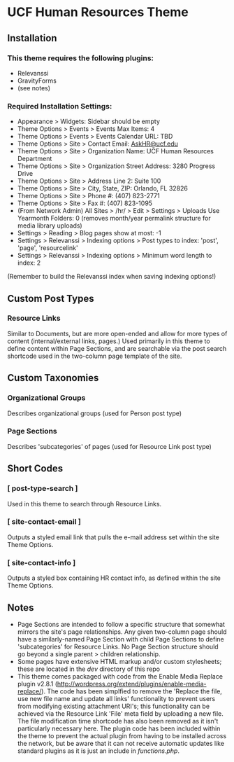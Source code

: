 # UCF Human Resources Theme

## Installation

### This theme requires the following plugins:
* Relevanssi
* GravityForms
* (see notes)

### Required Installation Settings:
* Appearance > Widgets: 							  Sidebar should be empty
* Theme Options > Events > Events Max Items:          4
* Theme Options > Events > Events Calendar URL:       TBD
* Theme Options > Site > Contact Email:               AskHR@ucf.edu
* Theme Options > Site > Organization Name:           UCF Human Resources Department
* Theme Options > Site > Organization Street Address: 3280 Progress Drive
* Theme Options > Site > Address Line 2:              Suite 100
* Theme Options > Site > City, State, ZIP:            Orlando, FL 32826
* Theme Options > Site > Phone #:                     (407) 823-2771
* Theme Options > Site > Fax #:                       (407) 823-1095
* (From Network Admin) All Sites > /hr/ > Edit > Settings > Uploads Use Yearmonth Folders: 0 (removes month/year permalink structure for media library uploads)
* Settings > Reading > Blog pages show at most: 	  -1
* Settings > Relevanssi > Indexing options > Post types to index: 'post', 'page', 'resourcelink'
* Settings > Relevanssi > Indexing options > Minimum word length to index: 2

(Remember to build the Relevanssi index when saving indexing options!)

## Custom Post Types

### Resource Links
Similar to Documents, but are more open-ended and allow for more types of content (internal/external links, pages.)  Used primarily in this theme to define content within Page Sections, and are searchable via the post search shortcode used in the two-column page template of the site.

## Custom Taxonomies

### Organizational Groups
Describes organizational groups (used for Person post type)

### Page Sections
Describes 'subcategories' of pages (used for Resource Link post type)

## Short Codes

### [ post-type-search ]
Used in this theme to search through Resource Links.

### [ site-contact-email ]
Outputs a styled email link that pulls the e-mail address set within the site Theme Options.

### [ site-contact-info ]
Outputs a styled box containing HR contact info, as defined within the site Theme Options.

## Notes

* Page Sections are intended to follow a specific structure that somewhat mirrors the site's page relationships.  Any given two-column page should have a similarly-named Page Section with child Page Sections to define 'subcategories' for Resource Links.  No Page Section structure should go beyond a single parent > children relationship.
* Some pages have extensive HTML markup and/or custom stylesheets; these are located in the *dev* directory of this repo
* This theme comes packaged with code from the Enable Media Replace plugin v2.8.1 (http://wordpress.org/extend/plugins/enable-media-replace/).  The code has been simplfied to remove the 'Replace the file, use new file name and update all links' functionality to prevent users from modifying existing attachment URI's; this functionality can be achieved via the Resource Link 'File' meta field by uploading a new file.  The file modification time shortcode has also been removed as it isn't particularly necessary here.  The plugin code has been included within the theme to prevent the actual plugin from having to be installed across the network, but be aware that it can not receive automatic updates like standard plugins as it is just an include in *functions.php*.